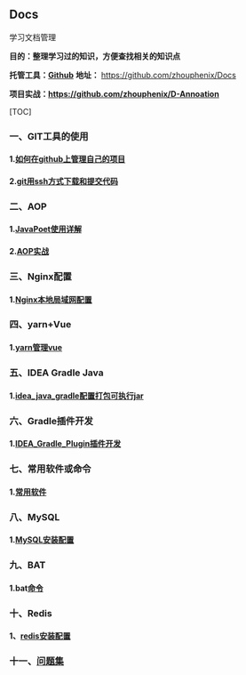 ## Docs
学习文档管理

**目的：整理学习过的知识，方便查找相关的知识点**

**托管工具：[Github](https://github.com)**  **地址：** https://github.com/zhouphenix/Docs

**项目实战：https://github.com/zhouphenix/D-Annoation**

[TOC]

### 一、GIT工具的使用

#### 1.[如何在github上管理自己的项目](git.md)

#### 2.[git用ssh方式下载和提交代码](git用ssh方式下载和提交代码.md)

### 二、AOP

#### 1.[JavaPoet使用详解](JavaPoet使用详解.md)

#### 2.[AOP实战](AOP实战.md)

### 三、Nginx配置

#### 1.[Nginx本地局域网配置](Nginx.md)

### 四、yarn+Vue

#### 1.[yarn管理vue](yarn_vue.md)



### 五、IDEA Gradle Java

#### 1.[idea_java_gradle配置打包可执行jar](idea_java_gradle配置打包可执行jar.md)

### 六、Gradle插件开发

#### 1.[IDEA_Gradle_Plugin插件开发](IDEA_Gradle_Plugin插件开发.md)

### 七、常用软件或命令

#### 1.[常用软件](常用软件.md)



### 八、MySQL

#### 1.[MySQL安装配置](MySQL安装配置.md)

### 九、BAT

#### 1.bat[命令](bat命令.md)

### 十、Redis

#### 1、[redis安装配置](redis安装配置.md)

### 十一、[问题集](问题集.md)